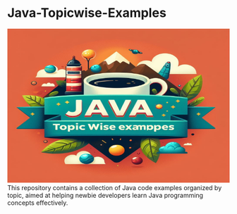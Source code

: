 # Java-Topicwise-Examples
<img height="350" width="2000" src="Java-Banner-github.jpeg">
This repository contains a collection of Java code examples organized by topic, aimed at helping newbie developers learn Java programming concepts effectively.
